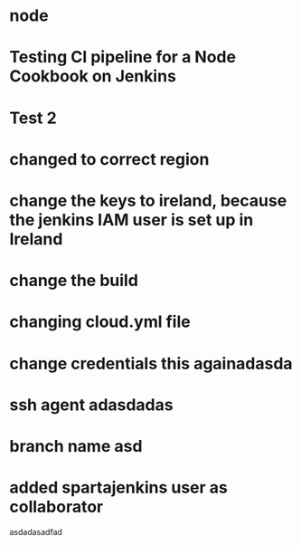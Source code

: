 # node

# Testing CI pipeline for a Node Cookbook on Jenkins
# Test 2
# changed to correct region
# change the keys to ireland, because the jenkins IAM user is set up in Ireland
# change the build
# changing cloud.yml file
# change credentials this againadasda
# ssh agent adasdadas
# branch name asd
# added spartajenkins user as collaborator
asdadasadfad
